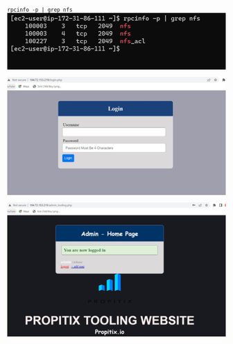 `rpcinfo -p | grep nfs`
![check-port](check-port.jpg)


![end-result](end-result.jpg)


![logged-in](logged-in.jpg)